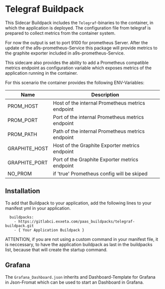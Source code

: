 # Telegraf Buildpack

This Sidecar Buildpack includes the `Telegraf`-binaries to the container, in which the application is deployed.
The configuration file from telegraf is prepared to collect metrics from the container system.

For now the output is set to port 9100 for prometheus Server.
After the update of the a9s-prometheus-Service this package will provide metrics to the graphite exporter included in a9s-prometheus-Service.

This sidecare also provides the ability to add a Prometheus compatible metrics endpoint as configuration variable
which exposes metrics of the application running in the container.


For this scenario the container provides the following ENV-Variables:

| Name          | Description                                      |
| ------------- | ------------------------------------------------ |
| PROM_HOST     | Host of the internal Prometheus metrics endpoint |
| PROM_PORT     | Port of the internal Prometheus metrics endpoint | 
| PROM_PATH     | Path of the internal Prometheus metrics endpoint |
| GRAPHITE_HOST | Host of the Graphite Exporter metrics endpoint   |
| GRAPHITE_PORT | Port of the Graphite Exporter metrics endpoint   | 
| NO_PROM       | if 'true' Prometheus config will be skiped       |

## Installation

To add that Buildpack to your application, add the following lines to your manifest yml in your application.

```
  buildpacks:
    - https://gitlabci.exxeta.com/paas_buildpacks/telegraf-buildpack.git
    - { Your Application Buildpack }
```

ATTENTION, if you are not using a custom command in your manifest file, it is neccessary, to have the application buildpack as last in the buildpacks list, because that will create the startup command.

## Grafana
The `Grafana_Dashboard.json` inherits and Dashboard-Template for Grafana in Json-Fromat which can be used to start an Dashboard in Grafana.
